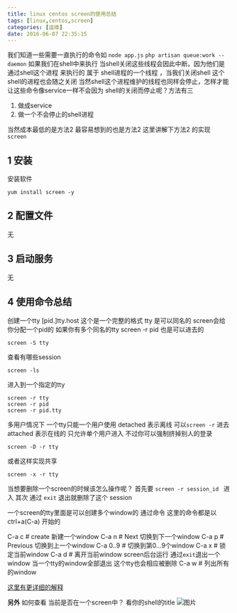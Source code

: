 ```yaml
---
title: linux centos screen的使用总结
tags: [linux,centos,screen]
categories: [运维]
date: 2016-06-07 22:35:15
---
```

我们知道一些需要一直执行的命令如 `node app.js` `php artisan queue:work --daemon`
如果我们在shell中来执行 当shell关闭这些线程会因此中断。因为他们是通过shell这个进程
来执行的 属于 shell进程的一个线程 ，当我们关闭shell 这个shell的进程也会随之关闭
当然shell这个进程维护的线程也同样会停止，怎样才能让这些命令像service一样不会因为
shell的关闭而停止呢？方法有三
<!-- more -->
1. 做成service
2. 做一个不会停止的shell进程

当然成本最低的是方法2 最容易想到的也是方法2 这里讲解下方法2 的实现 `screen`

## 1 安装
安装软件
```
yum install screen -y
```
## 2 配置文件
无
## 3 启动服务
无
## 4 使用命令总结

创建一个tty
[pid.]tty.host 这个是一个完整的格式
tty 是可以同名的
screen会给你分配一个pid的
如果你有多个同名的tty
screen -r pid 也是可以进去的
```
screen -S tty
```
查看有哪些session
```
screen -ls
```
进入到一个指定的tty
```
screen -r tty
screen -r pid
screen -r pid.tty
```
多用户情况下 一个tty只能一个用户使用
detached 表示离线 可以`screen -r` 进去
attached 表示在线的 只允许单个用户进入
不过你可以强制挤掉别人的登录
```
screen -D -r tty
```
或者这样实现共享
```
screen -x -r tty
```
当想要删除一个screen的时候该怎么操作呢？
首先要 `screen -r session_id ` 进入
其次 通过 `exit` 退出就删除了这个 session

一个screen的tty里面是可以创建多个window的 通过命令
这里的命令都是以 ctrl+a(C-a) 开始的


C-a c # create 新建一个window
C-a n # Next 切换到下一个window
C-a p # Previous 切换到上一个window
C-a 0..9 # 切换到第0...9个window
C-a x # 锁定当前window
C-a d # 离开当前window screen后台运行
通过`exit`退出一个window 当一个tty的window全部退出 这个tty也会相应被删除
C-a w # 列出所有的window


[这里有更详细的解释](http://justdo2008.iteye.com/blog/1888772)

**另外** 如何查看 当前是否在一个screen中？ 看你的shell的title
![图片](2016-06-08_195315.png)
